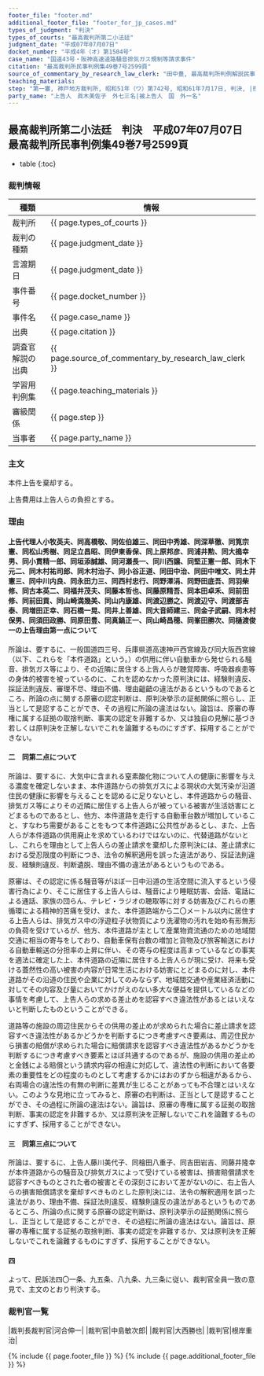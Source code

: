 ```yaml
---
footer_file: "footer.md"
additional_footer_file: "footer_for_jp_cases.md"
types_of_judgment: "判決"
types_of_courts: "最高裁判所第二小法廷"
judgment_date: "平成07年07月07日"
docket_number: "平成4年（オ）第1504号"
case_name: "国道43号・阪神高速道路騒音排気ガス規制等請求事件"
citation: "最高裁判所民事判例集49巻7号2599頁"
source_of_commentary_by_research_law_clerk: "田中豊, 最高裁判所判例解説民事篇平成7年度710頁"
teaching_materials:
step: "第一審, 神戸地方裁判所, 昭和51年（ワ）第742号, 昭和61年7月17日, 判決, |控訴審, 大阪高等裁判所, 昭和61年（ネ）第1599号, 平成4年2月20日, 判決"
party_name: "上告人　眞木美佐子　外七三名|被上告人　国　外一名"
---
```


## 最高裁判所第二小法廷　判決　平成07年07月07日　最高裁判所民事判例集49巻7号2599頁

* table
{:toc}

### 裁判情報

| 種類 | 情報 |
| --- | --- |
| 裁判所 | {{ page.types_of_courts }} |
| 裁判の種類 |  {{ page.judgment_date }}  |
| 言渡期日 |  {{ page.judgment_date }}  |
| 事件番号 |  {{ page.docket_number }}  |
| 事件名 |  {{ page.case_name }}  |
| 出典 |  {{ page.citation }}  |
| 調査官解説の出典 |  {{ page.source_of_commentary_by_research_law_clerk }}  |
| 学習用判例集 |  {{ page.teaching_materials }}  |
| 審級関係 |  {{ page.step }}  |
| 当事者 |  {{ page.party_name }}  |




### 主文



本件上告を棄却する。

上告費用は上告人らの負担とする。





### 理由



#### 上告代理人小牧英夫、同高橋敬、同佐伯雄三、同田中秀雄、同深草徹、同筧宗憲、同松山秀樹、同足立昌昭、同伊東香保、同上原邦彦、同浦井勲、同大搗幸男、同小貫精一郎、同垣添誠雄、同河瀬長一、同川西譲、同堅正憲一郎、同木下元二、同木村祐司郎、同木村治子、同小谷正道、同田中治、同田中唯文、同土井憲三、同中川内良、同永田力三、同西村忠行、同野澤涓、同野田底吾、同羽柴修、同古本英二、同福井茂夫、同藤本哲也、同藤原精吾、同本田卓禾、同前田修、同前田貢、同山崎満幾美、同山内康雄、同渡辺勝之、同渡辺守、同渡部吉泰、同増田正幸、同石橋一晃、同井上善雄、同大音師建三、同金子武嗣、同木村保男、同須田政勝、同原田豊、同真鍋正一、同山崎昌穂、同峯田勝次、同樋渡俊一の上告理由第一点について

所論は、要するに、一般国道四三号、兵庫県道高速神戸西宮線及び同大阪西宮線（以下、これらを「本件道路」という。）の供用に伴い自動車から発せられる騒音、排気ガス等により、その近隣に居住する上告人らが聴覚障害、呼吸器疾患等の身体的被害を被っているのに、これを認めなかった原判決には、経験則違反、採証法則違反、審理不尽、理由不備、理由齟齬の違法があるというものであるところ、所論の点に関する原審の認定判断は、原判決挙示の証拠関係に照らし、正当として是認することができ、その過程に所論の違法はない。論旨は、原審の専権に属する証拠の取捨判断、事実の認定を非難するか、又は独自の見解に基づき若しくは原判決を正解しないでこれを論難するものにすぎず、採用することができない。

#### 二　同第二点について

所論は、要するに、大気中に含まれる窒素酸化物について人の健康に影響を与える濃度を確定しないまま、本件道路からの排気ガスによる現状の大気汚染が沿道住民の健康に影響を与えることを認めるに足りないとし、本件道路からの騒音、排気ガス等によりその近隣に居住する上告人らが被っている被害が生活妨害にとどまるものであるとし、他方、本件道路を走行する自動車台数が増加していること、すなわち需要があることをもつて本件道路に公共性があるとし、また、上告人らが本件道路の供用廃止を求めているわけではないのに、代替道路がないとし、これらを理由として上告人らの差止請求を棄却した原判決には、差止請求における受忍限度の判断につき、法令の解釈適用を誤った違法があり、採証法則違反、経験則違反、判断遺脱、理由不備の違法があるというものである。

原審は、その認定に係る騒音等がほぼ一日中沿道の生活空間に流入するという侵害行為により、そこに居住する上告人らは、騒音により睡眠妨害、会話、電話による通話、家族の団らん、テレビ・ラジオの聴取等に対する妨害及びこれらの悪循環による精神的苦痛を受け、また、本件道路端から二〇メートル以内に居住する上告人らは、排気ガス中の浮遊粒子状物質により洗濯物の汚れを始め有形無形の負荷を受けているが、他方、本件道路が主として産業物資流通のための地域間交通に相当の寄与をしており、自動車保有台数の増加と貨物及び旅客輸送における自動車輸送の分担率の上昇に伴い、その寄与の程度は高まっているなどの事実を適法に確定した上、本件道路の近隣に居住する上告人らが現に受け、将来も受ける蓋然性の高い被害の内容が日常生活における妨害にとどまるのに対し、本件道路がその沿道の住民や企業に対してのみならず、地域間交通や産業経済活動に対してその内容及び量においてかけがえのない多大な便益を提供しているなどの事情を考慮して、上告人らの求める差止めを認容すべき違法性があるとはいえないと判断したものということができる。

道路等の施設の周辺住民からその供用の差止めが求められた場合に差止請求を認容すべき違法性があるかどうかを判断するにつき考慮すべき要素は、周辺住民から損害の賠償が求められた場合に賠償請求を認容すべき違法性があるかどうかを判断するにつき考慮すべき要素とほぼ共通するのであるが、施設の供用の差止めと金銭による賠償という請求内容の相違に対応して、違法性の判断において各要素の重要性をどの程度のものとして考慮するかにはおのずから相違があるから、右両場合の違法性の有無の判断に差異が生じることがあっても不合理とはいえない。このような見地に立ってみると、原審の右判断は、正当として是認することができ、その過程に所論の違法はない。論旨は、原審の専権に属する証拠の取捨判断、事実の認定を非難するか、又は原判決を正解しないでこれを論難するものにすぎず、採用することができない。

#### 三　同第三点について

所論は、要するに、上告人藤川美代子、同檜田八重子、同吉田岩吉、同藤井隆幸が本件道路からの騒音及び排気ガスによって受けている被害は、損害賠償請求を認容すべきものとされた者の被害とその深刻さにおいて差がないのに、右上告人らの損害賠償請求を棄却すべきものとした原判決には、法令の解釈適用を誤った違法があり、理由不備、採証法則違反、経験則違反の違法があるというものであるところ、所論の点に関する原審の認定判断は、原判決挙示の証拠関係に照らし、正当として是認することができ、その過程に所論の違法はない。論旨は、原審の専権に属する証拠の取捨判断、事実の認定を非難するか、又は原判決を正解しないでこれを論難するものにすぎず、採用することができない。

#### 四

よって、民訴法四〇一条、九五条、八九条、九三条に従い、裁判官全員一致の意見で、主文のとおり判決する。

### 裁判官一覧

|裁判長裁判官|河合伸一|
|裁判官|中島敏次郎|
|裁判官|大西勝也|
|裁判官|根岸重治|


{% include {{ page.footer_file }}  %}
{% include {{ page.additional_footer_file }}  %}
